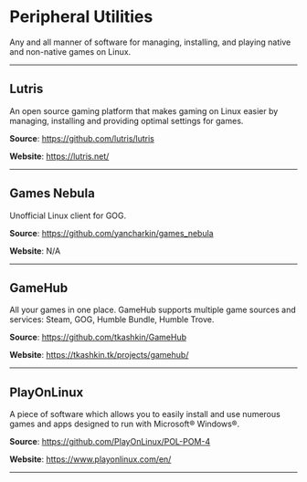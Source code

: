 # Peripheral Utilities  

Any and all manner of software for managing, installing, and playing native and non-native games on Linux.
___

## Lutris

An open source gaming platform that makes gaming on Linux easier by managing, installing and providing optimal settings for games.

**Source**: https://github.com/lutris/lutris

**Website**: https://lutris.net/
___

## Games Nebula

Unofficial Linux client for GOG.

**Source**: https://github.com/yancharkin/games_nebula

**Website**: N/A
___

## GameHub

All your games in one place. GameHub supports multiple game sources and services: Steam, GOG, Humble Bundle, Humble Trove.

**Source**: https://github.com/tkashkin/GameHub

**Website**: https://tkashkin.tk/projects/gamehub/
___

## PlayOnLinux

A piece of software which allows you to easily install and use numerous games and apps designed to run with Microsoft® Windows®.

**Source**: https://github.com/PlayOnLinux/POL-POM-4

**Website**: https://www.playonlinux.com/en/
___